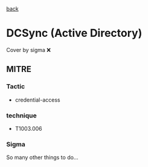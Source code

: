 [back](../index.md)
# DCSync (Active Directory)
Cover by sigma :x: 

## MITRE
### Tactic
  - credential-access

### technique
  - T1003.006

### Sigma

 So many other things to do...